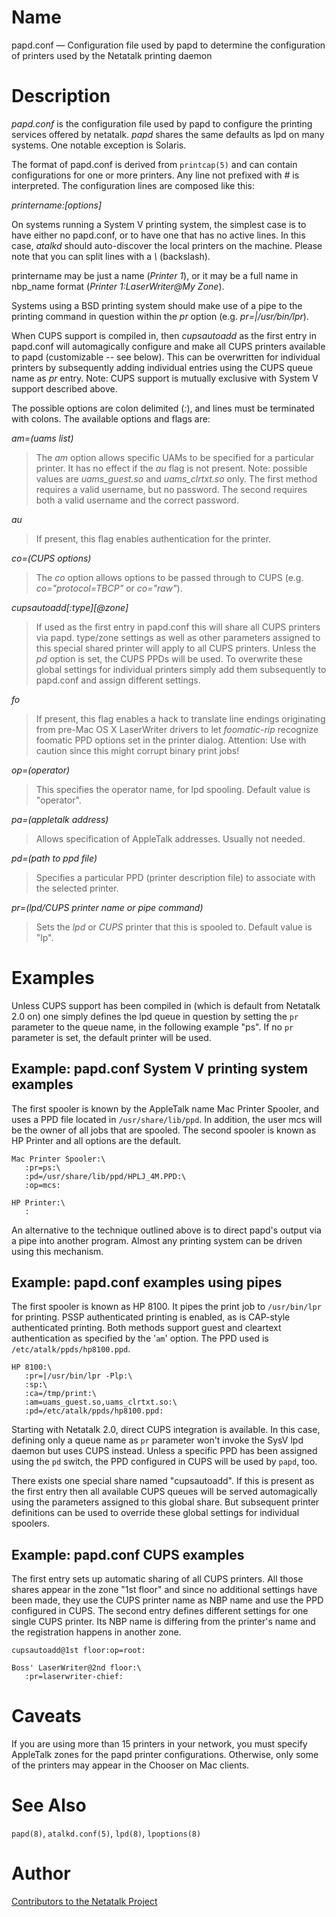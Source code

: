 # Name

papd.conf — Configuration file used by papd to determine the configuration of printers used by the Netatalk printing daemon

# Description

*papd.conf* is the configuration file used by papd to configure the
printing services offered by netatalk. *papd* shares the same defaults
as lpd on many systems. One notable exception is Solaris.

The format of papd.conf is derived from `printcap(5)` and can contain
configurations for one or more printers. Any line not prefixed with *\#*
is interpreted. The configuration lines are composed like this:

*printername:\[options\]*

On systems running a System V printing system, the simplest case is to
have either no papd.conf, or to have one that has no active lines. In
this case, *atalkd* should auto-discover the local printers on the
machine. Please note that you can split lines with a *\\* (backslash).

printername may be just a name (*Printer 1*), or it may be a full name
in nbp_name format (*Printer 1:LaserWriter@My Zone*).

Systems using a BSD printing system should make use of a pipe to the
printing command in question within the *pr* option (e.g.
*pr=|/usr/bin/lpr*).

When CUPS support is compiled in, then *cupsautoadd* as the first entry
in papd.conf will automagically configure and make all CUPS printers
available to papd (customizable -- see below). This can be overwritten
for individual printers by subsequently adding individual entries using
the CUPS queue name as *pr* entry. Note: CUPS support is mutually
exclusive with System V support described above.

The possible options are colon delimited (*:*), and lines must be
terminated with colons. The available options and flags are:

*am=(uams list)*

> The *am* option allows specific UAMs to be specified for a particular
printer. It has no effect if the *au* flag is not present. Note:
possible values are *uams_guest.so* and *uams_clrtxt.so* only. The first
method requires a valid username, but no password. The second requires
both a valid username and the correct password.

*au*

> If present, this flag enables authentication for the printer.

*co=(CUPS options)*

> The *co* option allows options to be passed through to CUPS (e.g.
*co="protocol=TBCP"* or *co="raw"*).

*cupsautoadd\[:type\]\[@zone\]*

> If used as the first entry in papd.conf this will share all CUPS
printers via papd. type/zone settings as well as other parameters
assigned to this special shared printer will apply to all CUPS printers.
Unless the *pd* option is set, the CUPS PPDs will be used. To overwrite
these global settings for individual printers simply add them
subsequently to papd.conf and assign different settings.

*fo*

> If present, this flag enables a hack to translate line endings
originating from pre-Mac OS X LaserWriter drivers to let *foomatic-rip*
recognize foomatic PPD options set in the printer dialog. Attention: Use
with caution since this might corrupt binary print jobs!

*op=(operator)*

> This specifies the operator name, for lpd spooling. Default value is
"operator".

*pa=(appletalk address)*

> Allows specification of AppleTalk addresses. Usually not needed.

*pd=(path to ppd file)*

> Specifies a particular PPD (printer description file) to associate with
the selected printer.

*pr=(lpd/CUPS printer name or pipe command)*

> Sets the *lpd* or *CUPS* printer that this is spooled to. Default value
is "lp".

# Examples

Unless CUPS support has been compiled in (which is default from Netatalk
2.0 on) one simply defines the lpd queue in question by setting the `pr`
parameter to the queue name, in the following example "ps". If no `pr`
parameter is set, the default printer will be used.

## Example: papd.conf System V printing system examples

The first spooler is known by the AppleTalk name Mac Printer Spooler,
and uses a PPD file located in `/usr/share/lib/ppd`. In addition, the
user mcs will be the owner of all jobs that are spooled. The second
spooler is known as HP Printer and all options are the default.

    Mac Printer Spooler:\
       :pr=ps:\
       :pd=/usr/share/lib/ppd/HPLJ_4M.PPD:\
       :op=mcs:

    HP Printer:\
       :

An alternative to the technique outlined above is to direct papd's
output via a pipe into another program. Almost any printing system can
be driven using this mechanism.

## Example: papd.conf examples using pipes

The first spooler is known as HP 8100. It pipes the print job to
`/usr/bin/lpr` for printing. PSSP authenticated printing is enabled, as
is CAP-style authenticated printing. Both methods support guest and
cleartext authentication as specified by the '`am`' option. The PPD used
is `/etc/atalk/ppds/hp8100.ppd`.

    HP 8100:\
       :pr=|/usr/bin/lpr -Plp:\
       :sp:\
       :ca=/tmp/print:\
       :am=uams_guest.so,uams_clrtxt.so:\
       :pd=/etc/atalk/ppds/hp8100.ppd:

Starting with Netatalk 2.0, direct CUPS integration is available. In
this case, defining only a queue name as `pr` parameter won't invoke the
SysV lpd daemon but uses CUPS instead. Unless a specific PPD has been
assigned using the `pd` switch, the PPD configured in CUPS will be used
by `papd`, too.

There exists one special share named "cupsautoadd". If this is present
as the first entry then all available CUPS queues will be served
automagically using the parameters assigned to this global share. But
subsequent printer definitions can be used to override these global
settings for individual spoolers.

## Example: papd.conf CUPS examples

The first entry sets up automatic sharing of all CUPS printers. All
those shares appear in the zone "1st floor" and since no additional
settings have been made, they use the CUPS printer name as NBP name and
use the PPD configured in CUPS. The second entry defines different
settings for one single CUPS printer. Its NBP name is differing from the
printer's name and the registration happens in another zone.

    cupsautoadd@1st floor:op=root:

    Boss' LaserWriter@2nd floor:\
       :pr=laserwriter-chief:

# Caveats

If you are using more than 15 printers in your network, you must specify
AppleTalk zones for the papd printer configurations. Otherwise, only
some of the printers may appear in the Chooser on Mac clients.

# See Also

`papd(8)`, `atalkd.conf(5)`, `lpd(8)`, `lpoptions(8)`

# Author

[Contributors to the Netatalk Project](https://netatalk.io/contributors)
